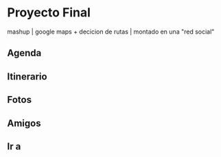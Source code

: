 # Proyecto Final

  mashup | google maps + decicion de rutas | 
  montado en una "red social"

  ## Agenda

  ## Itinerario

  ## Fotos

  ## Amigos

  ## Ir a

